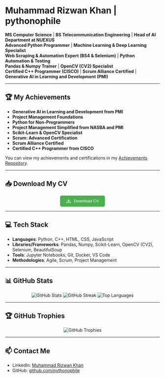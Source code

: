 # Muhammad Rizwan Khan | pythonophile

**MS Computer Science** | **BS Telecommunication Engineering** | **Head of AI Department at NUEXUS**  
**Advanced Python Programmer** | **Machine Learning & Deep Learning Specialist**  
**Web Scraping & Automation Expert (BS4 & Selenium)** | **Python Automation & Testing**  
**Pandas & Numpy Trainer** | **OpenCV (CV2) Specialist**  
**Certified C++ Programmer (CISCO)** | **Scrum Alliance Certified** | **Generative AI in Learning and Development (PMI)**

---

## 🏆 My Achievements

- **Generative AI in Learning and Development from PMI**
- **Project Management Foundations**
- **Python for Non-Programmers**
- **Project Management Simplified from NASBA and PMI**
- **Scikit-Learn & OpenCV Specialist**
- **Scrum: Advanced Certification**
- **Scrum Alliance Certified**
- **Certified C++ Programmer from CISCO**

You can view my achievements and certifications in my [Achievements Repository](https://github.com/pythonophile/my-achivements).

---

## 📥 Download My CV

<div align="center">
  <a href="./cv/MRK CV.pdf" download="MRK CV.pdf">
    <button style="padding: 10px 20px; background-color: #4CAF50; color: white; border: none; border-radius: 5px; cursor: pointer;">
      <svg aria-hidden="true" focusable="false" role="img" class="octicon octicon-download" viewBox="0 0 16 16" width="16" height="16" fill="currentColor" style="vertical-align: middle; margin-right: 5px;">
        <path d="M2.75 14A1.75 1.75 0 0 1 1 12.25v-2.5a.75.75 0 0 1 1.5 0v2.5c0 .138.112.25.25.25h10.5a.25.25 0 0 0 .25-.25v-2.5a.75.75 0 0 1 1.5 0v2.5A1.75 1.75 0 0 1 13.25 14Z"></path>
        <path d="M7.25 7.689V2a.75.75 0 0 1 1.5 0v5.689l1.97-1.969a.749.749 0 1 1 1.06 1.06l-3.25 3.25a.749.749 0 0 1-1.06 0L4.22 6.78a.749.749 0 1 1 1.06-1.06l1.97 1.969Z"></path>
      </svg>
      Download CV
    </button>
  </a>
</div>

---

## 💻 Tech Stack

- **Languages**: Python, C++, HTML, CSS, JavaScript
- **Libraries/Frameworks**: Pandas, Numpy, Scikit-Learn, OpenCV (CV2), Selenium, BeautifulSoup
- **Tools**: Jupyter Notebooks, Git, Docker, VS Code
- **Methodologies**: Agile, Scrum, Project Management

---

## 📊 GitHub Stats

<p align="center">
  <img src="https://github-readme-stats.vercel.app/api?username=pythonophile&show_icons=true&theme=tokyonight" alt="GitHub Stats" />
  <img src="https://github-readme-streak-stats.herokuapp.com/?user=pythonophile&theme=dark" alt="GitHub Streak" />
  <img src="https://github-readme-stats.vercel.app/api/top-langs/?username=pythonophile&layout=compact&theme=radical" alt="Top Languages" />
</p>

---

## 🏆 GitHub Trophies

<p align="center">
  <img src="https://github-profile-trophy.vercel.app/?username=pythonophile&theme=onedark&row=1&column=6" alt="GitHub Trophies" />
</p>

---

## 📫 Contact Me
- LinkedIn: [Muhammad Rizwan Khan](https://www.linkedin.com/in/muhammad-rizwan-khan-3bba171a1)
- GitHub: [github.com/pythonophile](https://github.com/pythonophile)
